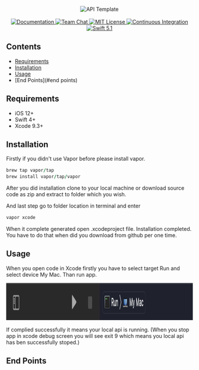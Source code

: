 <p align="center">
    <img src="https://user-images.githubusercontent.com/1342803/36623515-7293b4ec-18d3-11e8-85ab-4e2f8fb38fbd.png" width="320" alt="API Template">
    <br>
    <br>
    <a href="http://docs.vapor.codes/3.0/">
        <img src="http://img.shields.io/badge/read_the-docs-2196f3.svg" alt="Documentation">
    </a>
    <a href="https://discord.gg/vapor">
        <img src="https://img.shields.io/discord/431917998102675485.svg" alt="Team Chat">
    </a>
    <a href="LICENSE">
        <img src="http://img.shields.io/badge/license-MIT-brightgreen.svg" alt="MIT License">
    </a>
    <a href="https://circleci.com/gh/vapor/api-template">
        <img src="https://circleci.com/gh/vapor/api-template.svg?style=shield" alt="Continuous Integration">
    </a>
    <a href="https://swift.org">
        <img src="http://img.shields.io/badge/swift-5.1-brightgreen.svg" alt="Swift 5.1">
    </a>
</p>

## Contents

- [Requirements](#requirements)
- [Installation](#installation)
- [Usage](#usage)
- [End Points](#end points)
## Requirements
- iOS 12+
- Swift 4+
- Xcode 9.3+

## Installation

Firstly if you didn't use Vapor before please install vapor.

```ruby
brew tap vapor/tap
brew install vapor/tap/vapor
```

After you did installation clone to your local machine or download source code as zip and extract to folder which you wish.

And last step go to folder location in terminal and enter

```ruby
vapor xcode
```

When it complete generated open .xcodeproject file. Installation completed. You have to do that when did you download from github per one time.


## Usage

When you open code in Xcode firstly you have to select target Run and select device My Mac. Than run app.

<img src="https://github.com/ferhanakkan/LocalApi/blob/master/Sources/App/Models/Screen%20Shot%202020-08-19%20at%2007.28.11.png" width="1070" height="100"/>

If complied successfully it means your local api is running. (When you stop app in xcode debug screen you will see exit 9 which means you local api has ben successfully stoped.)

## End Points





